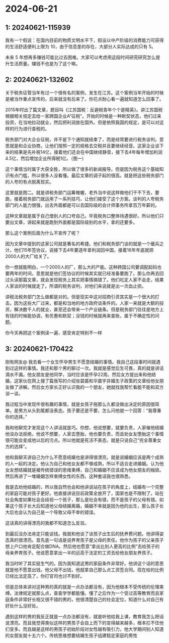 # 2024-06-21

## 1: 20240621-115939

我有一个假说：在国内目前的物质文明水平下，假设以中产阶级的消费能力可获得的生活舒适便利上限为 10，由于信息差的存在，大部分人实际达成的只有 5。

未来 5 年想再多赚钱可能比过去困难。大家可以考虑用这段时间研究研究怎么提升生活质量。赚钱不也是为了这个嘛。 ​​​

## 2: 20240621-132602

关于税务征管当年有过一个很有名的案例，发生在江苏。这个案例当年开始的时候是被当作重点宣传的，后来就没有后来了。你花点耐心看一遍就知道怎么回事了。

2015年时出了篇文章，题目叫《江苏国税：反避税青年个个是精英》。讲江苏国税根据相关规定去给一家跨国企业A“征税”。开始的时候是一种默契状态，他们过来投资，在当地拉动就业，然后把利润放在国外。但是依照我国的规定，是可以对这样的行为进行查税的。

税务部门对大企业征税，并不是下个通知就结束了，而是经常要进行税务谈判。意思就是和企业协商，让他们按照一定的规格去交税并且要继续经营。这家企业谈下来的结果是先补税14亿，接着他们还会在中国继续静音，接下去4年每年增加利润4.5亿，然后增加企业所得税1亿。（图一）

这个事情当时属于大获全胜，所以做了很多的新闻报导。但是因为税务这个基础知识有点门槛，所以很多人没看懂。最后文章的调子起的很高。就是把这些税务部门的人夸的有点脱离现实。

这里就是图二。就是讲税务部门运筹帷幄，老外当中说这样做他们干不下去，要跑，接着税务部门就运用了一系列技巧，让他们接受了这个方案。谈判的人夸税务部门的人能力很强，出去外面都是可以去国际级的会计师事务所拿百万年薪的。

这种文章就是属于自己借别人的口夸自己。毕竟税务口整体待遇很好。所以他们只要出文章，讲起来就是跑到外面都是国际级别的水平，拿的还要多。

那么这个案例后面为什么不宣传了呢？

因为文章中提到的这家公司就是著名的希捷。他们和税务部门谈的就是一个缓兵之计。他们15年签协议，说接下去4年要逐年拿利润回中国，接着16年年底就把2000人的大厂给关了。

你一想就能明白，一个2000人的厂，那么大的产能。这种跨国公司要调配起码也要两年的时间。意思就是他们签协议的时候其实就已经准备要跑了。那么你再去回过头读那篇文章，就会发现税务上其实把事情搞错了。他们吃定人家不会走，结果人家谈的时候就走了。所谓的税务谈判，对他们来说就是出一次血止损。

讲税法税务部门怎么做都是对的。但是现实中这对招商引资其实是一个很大的打击。因为这些大厂过来，都是和当地的地方政府谈条件的。人家一来就是大额的投资，解决数千人的就业，甚至还会带来一个产业链条。但是税务部门往往是地方上有钱的时候能协调，有优惠和默契；没钱的时候就再来查账，属于不确定性的问题。

你今天再把这个案例读一遍，感受肯定特别不一样

## 3: 20240621-170422

刚有网友@ 我去看一个女生怀孕男生不愿意结婚的事情。我自己这段事时间就遇到过这样的事情。我还和那个男的聊过一次。我就是感觉后生可畏，真的就是讲话滴水不漏。他女朋友是他同学，当时应该是怀孕22周。然后女方提出来和他结婚，这家伙在网上搜了篇我写的介绍张碧晨和华晨宇非婚生子政策的文章给他女朋友做了讲解。然后女方家长正好认识我的一个朋友，她就找我帮忙看能不能和双方谈一谈。

我过程当中发现件很有趣的事情，就是女孩子拖那么久都没做出决定的原因很简单。是男方从头到尾都没表态。孩子要还是不要，怎么问他就一个回答：“我尊重你的选择。”

我和他聊完才发现这个人讲话就是巧。你想，他说想要，就要负责，人家催他结婚他没办法拒绝。他说不想要，人家去堕胎，他也要负责，而且劝女友堕胎这个事情很可能会变成他以后的污点。所以他就是死活不表态，就是只说自己“完全尊重女方的选择”。

他和我聊天讲自己为什么不愿意结婚也是讲得很漂亮，就是说婚姻应该是两个成熟的人一起的决定。他认为自己和他女友都不够成熟，所以不适合走进婚姻。认为他女友想结婚就是被传统错误的思维束缚，自己和婚姻不应该成为他女朋友的枷锁。然后再讲了一堆婚姻怎样束缚女性的东西，这种套话我也很熟悉。

我是去劝他结婚的，所以我自然也会和他讲说站在孩子的角度上，结婚有一个完整的家庭可能对孩子更好。他直接讲说目前政策全放开了，国家也是不限制了。站在社会角度如果社会会歧视一个孩子，那么是社会有错，而不是孩子的父母有错。如果这个孩子长大后知道他父母结婚离婚，婚姻不幸就是因为他的出生，那么孩子长大后也会认为自己是一个导致父母不幸的错误。

这话真的讲得漂亮的我都不知道怎么反驳。

到最后没办法肯定只能谈钱。我就和他谈了谈孩子出生后的抚养费问题。他讲得姿态真的很漂亮。首先底一句话是说养育孩子是父母的责任。他作为孩子的父亲孩子想上户口他肯定配合做DNA。然后他也愿意“拿出比别人更高的比例”去给孩子的母亲养育孩子。他说愿意拿出一半的远高于法定的工资去给他女朋友养孩子。

我当时听了其实挺生气的。因为我知道这男的家庭条件非常好。他讲这个话的意思就是他不愿意出钱。他父母不出钱，他就拿自己那么点工资签合同。现在给的比例已经比法定高了，你打官司也讨不到好。

但是总体来讲对这种男的真的就是一点办法都没有，因为他根本不受传统的伦理束缚。法律规定就那么点，查查学学都能懂。懂了之后作为一个受过高等教育而且家庭条件非常好长相又很不错的男的，他很清楚自己的社会定位，知道什么对自己有好处什么没好处。

遇到这样的男的我反正就是一点办法都没有，就是听他给我上课，教育我怎么把话说漂亮。而且我觉得类似这样的男孩子会自上而下的变得越来越多，根本拦不住他们变多。而且越是这样的男孩子初始阶段对女性越有吸引力，他大学期间别人知道的女朋友就十五六个。传统思维想要结婚生孩子组建稳定家庭的男性

